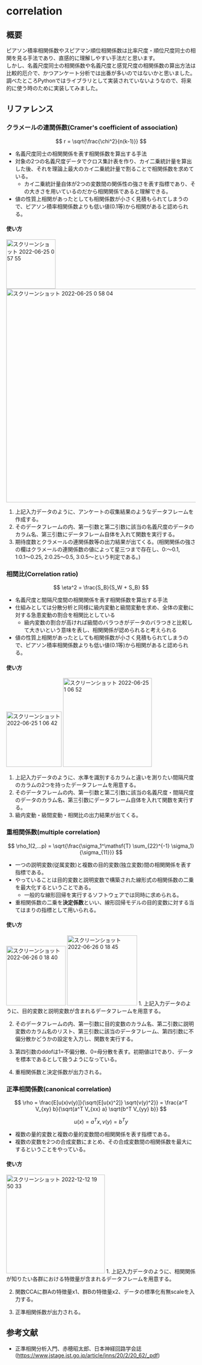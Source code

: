 # correlation
## 概要
ピアソン積率相関係数やスピアマン順位相関係数は比率尺度・順位尺度同士の相関を見る手法であり、直感的に理解しやすい手法だと思います。  
しかし、名義尺度同士の相関係数や名義尺度と感覚尺度の相関係数の算出方法は比較的厄介で、かつアンケート分析では出番が多いのではないかと思いました。  
調べたところPythonではライブラリとして実装されていないようなので、将来的に使う時のために実装してみました。


## リファレンス
### クラメールの連関係数(Cramer's coefficient of association)
$$
r = \sqrt{\frac{\chi^2}{n(k-1)}}
$$
- 名義尺度同士の相関関係を表す相関係数を算出する手法
- 対象の2つの名義尺度データでクロス集計表を作り、カイ二乗統計量を算出した後、それを理論上最大のカイ二乗統計量で割ることで相関係数を求めている。
  - カイ二乗統計量自体が2つの変数間の関係性の強さを表す指標であり、その大きさを用いているのだから相関関係であると理解できる。
- 値の性質上相関があったとしても相関係数が小さく見積もられてしまうので、ピアソン積率相関係数よりも低い値(0.1等)から相関があると認められる。

#### 使い方
<img width="131" alt="スクリーンショット 2022-06-25 0 57 55" src="https://user-images.githubusercontent.com/67265109/175573843-064b7ab2-8af5-4728-9ae4-ccd7c98156a0.png">
<img width="567" alt="スクリーンショット 2022-06-25 0 58 04" src="https://user-images.githubusercontent.com/67265109/175573856-81f1b7f8-3569-41d5-a845-f2361e4a0e71.png">

1. 上記入力データのように、アンケートの収集結果のようなデータフレームを作成する。
2. そのデータフレームの内、第一引数と第二引数に該当の名義尺度のデータのカラム名、第三引数にデータフレーム自体を入れて関数を実行する。
3. 期待度数とクラメールの連関係数等の出力結果が出てくる。(相関関係の強さの欄はクラメールの連関係数の値によって星三つまで存在し、0:〜0.1, 1:0.1〜0.25, 2:0.25〜0.5, 3:0.5〜という判定である。)


### 相関比(Correlation ratio)
$$
\eta^2 = \frac{S_B}{S_W + S_B}
$$
- 名義尺度と間隔尺度間の相関関係を表す相関係数を算出する手法
- 仕組みとしては分散分析と同様に級内変動と級間変動を求め、全体の変動に対する急患変動の割合を相関比としている
  - 級内変数の割合が高ければ級間のバラつきがデータのバラつきと比較して大きいという意味を表し、相関関係が認められると考えられる
- 値の性質上相関があったとしても相関係数が小さく見積もられてしまうので、ピアソン積率相関係数よりも低い値(0.1等)から相関があると認められる。

#### 使い方
<img width="147" alt="スクリーンショット 2022-06-25 1 06 42" src="https://user-images.githubusercontent.com/67265109/175575088-fa45ee28-b893-4ec0-8c29-a76c1e7f436d.png">
<img width="236" alt="スクリーンショット 2022-06-25 1 06 52" src="https://user-images.githubusercontent.com/67265109/175575096-09f40159-1d65-47a9-90a3-9debdd333cef.png">

1. 上記入力データのように、水準を識別するカラムと違いを測りたい間隔尺度のカラムの2つを持ったデータフレームを用意する。
2. そのデータフレームの内、第一引数と第二引数に該当の名義尺度・間隔尺度のデータのカラム名、第三引数にデータフレーム自体を入れて関数を実行する。
3. 級内変動・級間変動・相関比の出力結果が出てくる。


### 重相関係数(multiple correlation)
$$
\rho_1(2,...p) = \sqrt{\frac{\sigma_1^\mathsf{T} \sum_{22}^{-1} \sigma_1}{\sigma_{11}}}
$$
- 一つの説明変数(従属変数)と複数の目的変数(独立変数)間の相関関係を表す指標である。
- やっていることは目的変数と説明変数で構築された線形式の相関係数の二乗を最大化するということである。
  - 一般的な線形回帰を実行するソフトウェアでは同時に求められる。
- 重相関係数の二乗を**決定係数**といい、線形回帰モデルの目的変数に対する当てはまりの指標として用いられる。

#### 使い方
<img width="158" alt="スクリーンショット 2022-06-26 0 18 40" src="https://user-images.githubusercontent.com/67265109/175779937-4ebdf054-429a-4c9c-84be-e37b12a58d9d.png">
<img width="186" alt="スクリーンショット 2022-06-26 0 18 45" src="https://user-images.githubusercontent.com/67265109/175779942-172bc294-992d-4047-a16d-f3148ed67c6c.png">
1. 上記入力データのように、目的変数と説明変数が含まれるデータフレームを用意する。  

2. そのデータフレームの内、第一引数に目的変数のカラム名、第二引数に説明変数のカラム名のリスト、第三引数に該当のデータフレーム、第四引数に不偏分散かどうかの設定を入力し、関数を実行する。  

  3. 第四引数のddofは1=不偏分散、0=母分散を表す。初期値は1であり、データを標本であるとして扱うようになっている。  

4. 重相関係数と決定係数が出力される。  


### 正準相関係数(canonical correlation)
$$
\rho = \frac{E[u(x)v(y)]}{\sqrt{E[u(x)^2]} \sqrt{v(y)^2}} = \frac{a^T V_{xy} b}{\sqrt{a^T V_{xx} a} \sqrt{b^T V_{yy} b}}
$$

$$
u(x) = a^T x, v(y) = b^T y
$$
- 複数の量的変数と複数の量的変数間の相関関係を表す指標である。
- 複数の変数を2つの合成変数にまとめ、その合成変数間の相関係数を最大にするということをやっている。

#### 使い方
<img width="262" alt="スクリーンショット 2022-12-12 19 50 33" src="https://user-images.githubusercontent.com/67265109/207027035-f8bcd9f4-3ac8-49e5-ac59-39b0cc4e0704.png">
1. 上記入力データのように、相関関係が知りたい各群における特徴量が含まれるデータフレームを用意する。  

2. 関数CCAに群Aの特徴量x1、群Bの特徴量x2、データの標準化有無scaleを入力する。  

3. 正準相関係数が出力される。  

## 参考文献
- 正準相関分析入門、赤穂昭太郎、日本神経回路学会誌(https://www.jstage.jst.go.jp/article/jnns/20/2/20_62/_pdf)
